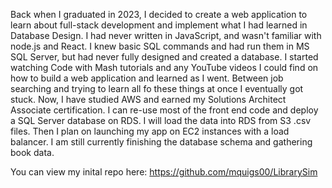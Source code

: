 Back when I graduated in 2023, I decided to create a web application to learn about full-stack development and implement what I had learned in Database Design. I had never written in JavaScript, and wasn't familiar with node.js and React. I knew basic SQL commands and had run them in MS SQL Server, but had never fully designed and created a database. I started watching Code with Mash tutorials and any YouTube videos I could find on how to build a web application and learned as I went. Between job searching and trying to learn all fo these things at once I eventually got stuck. Now, I have studied AWS and earned my Solutions Architect Associate certification. I can re-use most of the front end code and deploy a SQL Server database on RDS. I will load the data into RDS from S3 .csv files. Then I plan on launching my app on EC2 instances with a load balancer. I am still currently finishing the database schema and gathering book data.

You can view my inital repo here: https://github.com/mquigs00/LibrarySim
